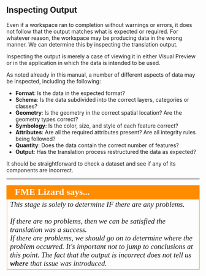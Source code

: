 ## Inspecting Output ##
Even if a workspace ran to completion without warnings or errors, it does not follow that the output matches what is expected or required. For whatever reason, the workspace may be producing data in the wrong manner. We can determine this by inspecting the translation output.

Inspecting the output is merely a case of viewing it in either Visual Preview or in the application in which the data is intended to be used.

As noted already in this manual, a number of different aspects of data may be inspected, including the following:

- **Format**: Is the data in the expected format?
- **Schema**: Is the data subdivided into the correct layers, categories or classes?
- **Geometry**: Is the geometry in the correct spatial location? Are the geometry types correct?
- **Symbology**: Is the color, size, and style of each feature correct?
- **Attributes**: Are all the required attributes present? Are all integrity rules being followed?
- **Quantity**: Does the data contain the correct number of features?
- **Output**: Has the translation process restructured the data as expected?

It should be straightforward to check a dataset and see if any of its components are incorrect.

---

<!--Person X Says Section-->

<table style="border-spacing: 0px">
<tr>
<td style="vertical-align:middle;background-color:darkorange;border: 2px solid darkorange">
<i class="fa fa-quote-left fa-lg fa-pull-left fa-fw" style="color:white;padding-right: 12px;vertical-align:text-top"></i>
<span style="color:white;font-size:x-large;font-weight: bold;font-family:serif">FME Lizard says...</span>
</td>
</tr>

<tr>
<td style="border: 1px solid darkorange">
<span style="font-family:serif; font-style:italic; font-size:larger">
This stage is solely to determine IF there are any problems.
<br><br>If there are no problems, then we can be satisfied the translation was a success.
<br>If there are problems, we should go on to determine where the problem occurred. It's important not to jump to conclusions at this point. The fact that the output is incorrect does not tell us <strong>where</strong> that issue was introduced.
</span>
</td>
</tr>
</table>
